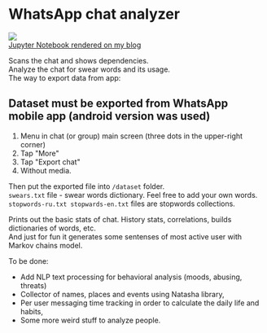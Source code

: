 # WhatsApp chat analyzer
![](/images/whatsapp.png)   
[Jupyter Notebook rendered on my blog][on_blog]

Scans the chat and shows dependencies.   
Analyze the chat for swear words and its usage.   
The way to export data from app:

## Dataset must be exported from WhatsApp mobile app (android version was used)

1. Menu in chat (or group) main screen (three dots in the upper-right corner)
2. Tap "More"
3. Tap "Export chat"
4. Without media.

Then put the exported file into `/dataset` folder.   
`swears.txt` file - swear words dictionary. Feel free to add your own words.   
`stopwords-ru.txt stopwards-en.txt` files are stopwords collections.

Prints out the basic stats of chat. History stats, correlations, builds dictionaries of words, etc.   
And just for fun it generates some sentenses of most active user with Markov chains model.

To be done:   
- Add NLP text processing for behavioral analysis (moods, abusing, threats)   
- Collector of names, places and events using Natasha library,   
- Per user messaging time tracking in order to calculate the daily life and habits,   
- Some more weird stuff to analyze people.

[on_blog]: https://entropyminimization.blogspot.com/2019/11/whatsapp-chats-analyzer.html
